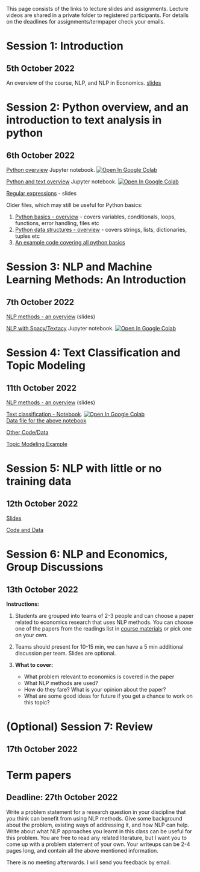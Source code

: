 This page consists of the links to lecture slides and assignments. Lecture videos are shared in a private folder to registered participants. For details on the deadlines for assignments/termpaper check your emails. 


# Session 1: Introduction  
## 5th October 2022  
An overview of the course, NLP, and NLP in Economics.
[slides](https://github.com/econnlpcourse/econnlpcourse.github.io/tree/master/docs/slides/2022-Lecture1-5Oct.pdf)  

# Session 2: Python overview, and an introduction to text analysis in python 
## 6th October 2022  

[Python overview](https://github.com/econnlpcourse/econnlpcourse.github.io/blob/master/code/Python-Overview.ipynb) Jupyter notebook. [![Open In Google Colab](https://colab.research.google.com/assets/colab-badge.svg)](https://colab.research.google.com/github/econnlpcourse/econnlpcourse.github.io/blob/master/code/Python-Overview.ipynb)

[Python and text overview](https://github.com/econnlpcourse/econnlpcourse.github.io/blob/master/code/Python-Text-Overview.ipynb) Jupyter notebook. [![Open In Google Colab](https://colab.research.google.com/assets/colab-badge.svg)](https://colab.research.google.com/github/econnlpcourse/econnlpcourse.github.io/blob/master/code/Python-Text-Overview.ipynb)

[Regular expressions](https://github.com/econnlpcourse/econnlpcourse.github.io/tree/master/docs/slides/2022-Lecture2-6Oct.pdf) - slides    

Older files, which may still be useful for Python basics:  
1. [Python basics - overview](https://github.com/econnlpcourse/econnlpcourse.github.io/tree/master/docs/slides/PythonOverview.pdf) - covers variables, conditionals, loops, functions, error handling, files etc  
2. [Python data structures - overview](https://github.com/econnlpcourse/econnlpcourse.github.io/tree/master/docs/slides/PythonOverview-Part2.pdf) - covers strings, lists, dictionaries, tuples etc  
3. [An example code covering all python basics](https://github.com/econnlpcourse/econnlpcourse.github.io/blob/master/code/Everything.py)

# Session 3: NLP and Machine Learning Methods: An Introduction  
## 7th October 2022
[NLP methods - an overview](https://github.com/econnlpcourse/econnlpcourse.github.io/tree/master/docs/slides/2022-Lecture3-7Oct.pdf) (slides)  

[NLP with Spacy/Textacy](https://github.com/econnlpcourse/econnlpcourse.github.io/blob/master/code/NLP_Spacy_Textacy.ipynb) Jupyter notebook. [![Open In Google Colab](https://colab.research.google.com/assets/colab-badge.svg)](https://colab.research.google.com/github/econnlpcourse/econnlpcourse.github.io/blob/master/code/NLP_Spacy_Textacy.ipynb)

# Session 4: Text Classification and Topic Modeling  
## 11th October 2022
[NLP methods - an overview](https://github.com/econnlpcourse/econnlpcourse.github.io/tree/master/docs/slides/2022-Lecture4-11Oct.pdf) (slides)   

[Text classification - Notebook](https://github.com/econnlpcourse/econnlpcourse.github.io/blob/master/code/TextClassification.ipynb). [![Open In Google Colab](https://colab.research.google.com/assets/colab-badge.svg)](https://colab.research.google.com/github/econnlpcourse/econnlpcourse.github.io/blob/master/code/TextClassification.ipynb)   
[Data file for the above notebook](https://github.com/econnlpcourse/econnlpcourse.github.io/blob/master/code/Full-Economic-News-DFE-839861.csv)

[Other Code/Data](https://github.com/practical-nlp/practical-nlp-code/tree/master/Ch4)  

[Topic Modeling Example](https://github.com/practical-nlp/practical-nlp-code/blob/master/Ch7/02_TopicModelling.ipynb)  

# Session 5: NLP with little or no training data  
## 12th October 2022 

[Slides](https://github.com/econnlpcourse/econnlpcourse.github.io/tree/master/docs/slides/2022-Lecture5-12Oct.pdf)

[Code and Data](https://github.com/econnlpcourse/econnlpcourse.github.io/tree/master/code/Session5-Materials)


# Session 6: NLP and Economics, Group Discussions  
## 13th October 2022  

**Instructions:**
1. Students are grouped into teams of 2-3 people and can choose a paper related to economics research that uses NLP methods. You can choose one of the papers from the readings list in [course materials](https://econnlpcourse.github.io/course-materials/) or pick one on your own.   

2. Teams should present for 10-15 min, we can have a 5 min additional discussion per team.  Slides are optional.  

3. **What to cover:**  
   - What problem relevant to economics is covered in the paper
   - What NLP methods are used?
   - How do they fare? What is your opinion about the paper?
   - What are some good ideas for future if you get a chance to work on this topic?

# (Optional) Session 7: Review
## 17th October 2022  

# Term papers
## Deadline: 27th October 2022
Write a problem statement for a research question in your discipline that you think can benefit from using NLP methods. Give some background about the problem, existing ways of addressing it, and how NLP can help. Write about what NLP approaches you learnt in this class can be useful for this problem. You are free to read any related literature, but I want you to come up with a problem statement of your own. Your writeups can be 2-4 pages long, and contain all the above mentioned information.

There is no meeting afterwards. I will send you feedback by email.
